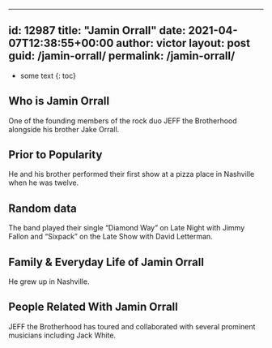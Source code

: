  ---
id: 12987
title: "Jamin Orrall"
date: 2021-04-07T12:38:55+00:00
author: victor
layout: post
guid: /jamin-orrall/
permalink: /jamin-orrall/
---

* some text
{: toc}

## Who is Jamin Orrall

One of the founding members of the rock duo JEFF the Brotherhood alongside his brother Jake Orrall.

## Prior to Popularity

He and his brother performed their first show at a pizza place in Nashville when he was twelve.

## Random data

The band played their single &#8220;Diamond Way&#8221; on Late Night with Jimmy Fallon and &#8220;Sixpack&#8221; on the Late Show with David Letterman.

## Family & Everyday Life of Jamin Orrall

He grew up in Nashville.

## People Related With Jamin Orrall

JEFF the Brotherhood has toured and collaborated with several prominent musicians including Jack White.
 